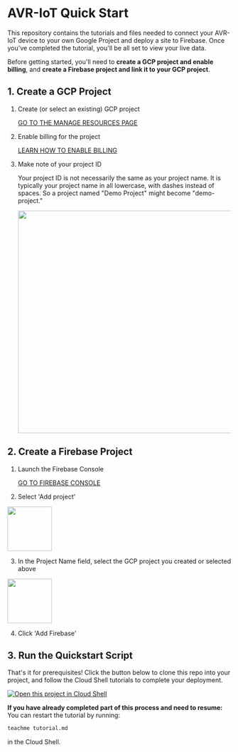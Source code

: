# AVR-IoT Quick Start

This repository contains the tutorials and files needed to connect your AVR-IoT device to your own Google Project and deploy a site to Firebase. Once you've completed the tutorial, you'll be all set to view your live data.

Before getting started, you'll need to **create a GCP project and enable billing**, and **create a Firebase project and link it to your GCP project**.

## 1. Create a GCP Project

1. Create (or select an existing) GCP project

    [GO TO THE MANAGE RESOURCES PAGE](https://console.cloud.google.com/cloud-resource-manager)

2. Enable billing for the project

    [LEARN HOW TO ENABLE BILLING](https://cloud.google.com/billing/docs/how-to/modify-project)

3. Make note of your project ID

    Your project ID is not necessarily the same as your project name. It is typically your project name in all lowercase, with dashes instead of spaces. So a project named "Demo Project" might become "demo-project."

    <img src="https://storage.googleapis.com/avr-iot-media/project-id.png" width="500">

## 2. Create a Firebase Project

1. Launch the Firebase Console

    [GO TO FIREBASE CONSOLE](https://console.firebase.google.com/u/0/)

2. Select 'Add project'

<img src="https://storage.googleapis.com/avr-iot-media/fb-add.png" height="100">

3. In the Project Name field, select the GCP project you created or selected above

<img src="https://storage.googleapis.com/avr-iot-media/fb-connect.png" height="100">

4. Click 'Add Firebase'

## 3. Run the Quickstart Script

That's it for prerequisites! Click the button below to clone this repo into your project, and follow the Cloud Shell tutorials to complete your deployment. 

[![Open this project in Cloud Shell](https://gstatic.com/cloudssh/images/open-btn.png)](https://console.cloud.google.com/cloudshell/open?git_repo=https://github.com/Leverege/microchip-avr-iot&tutorial=tutorial.md)

**If you have already completed part of this process and need to resume:**
You can restart the tutorial by running:

```bash
teachme tutorial.md
```

in the Cloud Shell.
